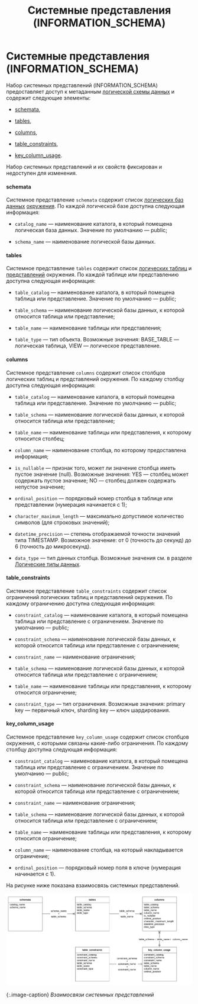 ﻿---
layout: default
title: Системные представления (INFORMATION_SCHEMA)
nav_order: 7
parent: Справочная информация
has_children: false
---

Системные представления (INFORMATION_SCHEMA)
=============================================

Набор системных представлений (INFORMATION_SCHEMA) предоставляет доступ к метаданным 
[логической схемы данных](../../Обзор_понятий_компонентов_и_связей/Основные_понятия/Логическая_схема_данных/Логическая_схема_данных.md) 
и содержит следующие элементы:

*   [schemata](<LINK>),

*   [tables](<LINK>),

*   [columns](<LINK>),

*   [table_constraints](<LINK>),

*   [key_column_usage](<LINK>).


Набор системных представлений и их свойств фиксирован и недоступен для изменения.

#### schemata

Системное представление `schemata` содержит список [логических баз данных](../../Обзор_понятий_компонентов_и_связей/Основные_понятия/Логическая_база_данных/Логическая_база_данных.md) 
[окружения](../../Обзор_понятий_компонентов_и_связей/Основные_понятия/Окружение/Окружение.md). 
По каждой логической базе доступна следующая информация:

*   `catalog_name` — наименование каталога, в который помещена логическая база данных. Значение 
    по умолчанию — public;

*   `schema_name` — наименование логической базы данных.


#### tables

Системное представление `tables` содержит список [логических таблиц](../../Обзор_понятий_компонентов_и_связей/Основные_понятия/Логическая_таблица/Логическая_таблица.md) 
и [представлений](../../Обзор_понятий_компонентов_и_связей/Основные_понятия/Логическое_представление/Логическое_представление.md) 
окружения. По каждой таблице или представлению доступна следующая информация:

*   `table_catalog` — наименование каталога, в который помещена таблица или представление. 
    Значение по умолчанию — public;

*   `table_schema` — наименование логической базы данных, к которой относится таблица или представление;

*   `table_name` — наименование таблицы или представления;

*   `table_type` — тип объекта. Возможные значения: BASE_TABLE — логическая таблица, VIEW — логическое 
    представление.


#### columns

Системное представление `columns` содержит список столбцов логических таблиц и представлений окружения. 
По каждому столбцу доступна следующая информация:

*   `table_catalog` — наименование каталога, в который помещена таблица или представление. Значение 
    по умолчанию — public;

*   `table_schema` — наименование логической базы данных, к которой относится таблица или представление;

*   `table_name` — наименование таблицы или представления, к которому относится столбец;

*   `column_name` — наименование столбца, по которому предоставлена информация;

*   `is_nullable` — признак того, может ли значение столбца иметь пустое значение (null). Возможные 
    значения: YES — столбец может содержать пустое значение; NO — столбец должен содержать непустое 
    значение;

*   `ordinal_position` — порядковый номер столбца в таблице или представлении (нумерация начинается с 1);

*   `character_maximum_length` — максимально допустимое количество символов (для строковых значений);

*   `datetime_precision` — степень отображаемой точности значений типа TIMESTAMP. Возможное значение: 
    от 0 (точность до секунд) до 6 (точность до микросекунд).

*   `data_type` — тип данных столбца. Возможные значения см. в разделе [Логические типы данных](../Поддерживаемые_типы_данных/Логические_типы_данных/Логические_типы_данных.md).

#### table_constraints

Системное представление `table_constraints` содержит список ограничений логических таблиц и представлений 
окружения. По каждому ограничению доступна следующая информация:

*   `constraint_catalog` — наименование каталога, в который помещена таблица или представление 
    с ограничением. Значение по умолчанию — public;

*   `constraint_schema` — наименование логической базы данных, к которой относится таблица или 
    представление с ограничением;

*   `constraint_name` — наименование ограничения;

*   `table_schema` — наименование логической базы данных, к которой относится таблица или представление 
    с ограничением;

*   `table_name` — наименование таблицы или представления, к которому относится ограничение;

*   `constraint_type` — тип ограничения. Возможные значения: primary key — первичный ключ, sharding key — 
    ключ шардирования.


#### key_column_usage

Системное представление `key_column_usage` содержит список столбцов окружения, с которыми связаны 
какие-либо ограничения. По каждому столбцу доступна следующая информация:

*   `constraint_catalog` — наименование каталога, в который помещена таблица или представление 
    с ограничением. Значение по умолчанию — public;

*   `constraint_schema` — наименование логической базы данных, к которой относится таблица 
    или представление с ограничением;

*   `constraint_name` — наименование ограничения;

*   `table_schema` — наименование логической базы данных, к которой относится таблица или представление 
    с ограничением;

*   `table_name` — наименование таблицы или представления, к которому относится ограничение;

*   `column_name` — наименование столбца, на который накладывается ограничение;

*   `ordinal_position` — порядковый номер поля в ключе (нумерация начинается с 1).

На рисунке ниже показана взаимосвязь системных представлений.

![](Связь_системных_представлений.svg)

{:.image-caption}
*Взаимосвязи системных представлений*